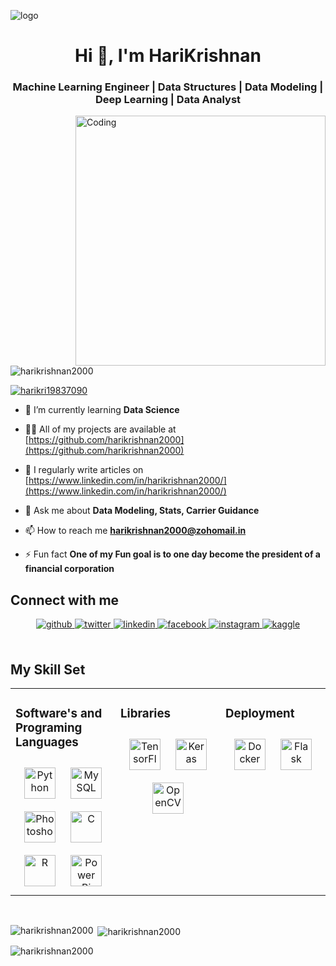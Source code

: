 ![logo](https://nodusanalytics.com/wp-content/uploads/2021/03/bi-dashboard-for-website.gif)
<h1 align="center">Hi 👋, I'm HariKrishnan</h1>
<h3 align="center">Machine Learning Engineer | Data Structures | Data Modeling | Deep Learning | Data Analyst</h3>
<img align="right" alt="Coding" width="400" src="https://indoanalytica.com/static/images/data-science-2.gif">
<p align="left"> <img src="https://komarev.com/ghpvc/?username=harikrishnan2000&label=Profile%20views&color=0e75b6&style=flat" alt="harikrishnan2000" /> </p>

<p align="left"> <a href="https://twitter.com/harikri19837090" target="blank"><img src="https://img.shields.io/twitter/follow/harikri19837090?logo=twitter&style=for-the-badge" alt="harikri19837090" /></a> </p>

- 🌱 I’m currently learning **Data Science**

- 👨‍💻 All of my projects are available at [https://github.com/harikrishnan2000](https://github.com/harikrishnan2000)

- 📝 I regularly write articles on [https://www.linkedin.com/in/harikrishnan2000/](https://www.linkedin.com/in/harikrishnan2000/)

- 💬 Ask me about **Data Modeling, Stats, Carrier Guidance**

- 📫 How to reach me **harikrishnan2000@zohomail.in**

- ⚡ Fun fact **One of my Fun goal is to one day become the president of a financial corporation**

## Connect with me  
<div align="center">
<a href="https://github.com/harikrishnan2000" target="_blank">
<img src=https://img.shields.io/badge/github-%2324292e.svg?&style=for-the-badge&logo=github&logoColor=white alt=github style="margin-bottom: 5px;" />
</a>
<a href="https://twitter.com/harikri19837090" target="_blank">
<img src=https://img.shields.io/badge/twitter-%2300acee.svg?&style=for-the-badge&logo=twitter&logoColor=white alt=twitter style="margin-bottom: 5px;" />
</a>
<a href="https://linkedin.com/in/https://www.linkedin.com/in/harikrishnan2000/" target="_blank">
<img src=https://img.shields.io/badge/linkedin-%231E77B5.svg?&style=for-the-badge&logo=linkedin&logoColor=white alt=linkedin style="margin-bottom: 5px;" />
</a>
<a href="https://www.facebook.com/Harikrishnan Sathyanarayanan" target="_blank">
<img src=https://img.shields.io/badge/facebook-%232E87FB.svg?&style=for-the-badge&logo=facebook&logoColor=white alt=facebook style="margin-bottom: 5px;" />
</a>
<a href="https://instagram.com/hari.krish2000" target="_blank">
<img src=https://img.shields.io/badge/instagram-%23000000.svg?&style=for-the-badge&logo=instagram&logoColor=white alt=instagram style="margin-bottom: 5px;" />
</a>
<a href="https://www.kaggle.com/https://www.kaggle.com/itsmeharikrishnan" target="_blank">
<img src=https://img.shields.io/badge/kaggle-%2344BAE8.svg?&style=for-the-badge&logo=kaggle&logoColor=white alt=kaggle style="margin-bottom: 5px;" />
</a>  
</div>  
  

<br/>  


## My Skill Set  
<table><tr><td valign="top" width="33%">



### Software's and Programing Languages  
<div align="center">  
<a href="https://www.python.org/" target="_blank"><img style="margin: 10px" src="https://profilinator.rishav.dev/skills-assets/python-original.svg" alt="Python" height="50" /></a>  
<a href="https://www.mysql.com/" target="_blank"><img style="margin: 10px" src="https://profilinator.rishav.dev/skills-assets/mysql-original-wordmark.svg" alt="MySQL" height="50" /></a>  
<a href="https://www.adobe.com/in/products/photoshop.html" target="_blank"><img style="margin: 10px" src="https://profilinator.rishav.dev/skills-assets/photoshop-plain.svg" alt="Photoshop" height="50" /></a>  
<a href="https://www.cprogramming.com/" target="_blank"><img style="margin: 10px" src="https://profilinator.rishav.dev/skills-assets/c-original.svg" alt="C" height="50" /></a>  
<a href="https://www.r-project.org/" target="_blank"><img style="margin: 10px" src="https://profilinator.rishav.dev/skills-assets/r.svg" alt="R" height="50" /></a>  
<a href="https://powerbi.microsoft.com/en-us/" target="_blank"><img style="margin: 10px" src="https://profilinator.rishav.dev/skills-assets/powerbi.png" alt="Power Bi" height="50" /></a>  
</div>

</td><td valign="top" width="33%">



### Libraries  
<div align="center">  
<a href="https://www.tensorflow.org/" target="_blank"><img style="margin: 10px" src="https://profilinator.rishav.dev/skills-assets/tensorflow-icon.svg" alt="TensorFlow" height="50" /></a>  
<a href="https://keras.io/" target="_blank"><img style="margin: 10px" src="https://profilinator.rishav.dev/skills-assets/keras.png" alt="Keras" height="50" /></a>  
<a href="https://opencv.org/" target="_blank"><img style="margin: 10px" src="https://profilinator.rishav.dev/skills-assets/opencv-icon.svg" alt="OpenCV" height="50" /></a>  
</div>

</td><td valign="top" width="33%">



### Deployment  
<div align="center">  
<a href="https://www.docker.com/" target="_blank"><img style="margin: 10px" src="https://profilinator.rishav.dev/skills-assets/docker-original-wordmark.svg" alt="Docker" height="50" /></a>  
<a href="https://flask.palletsprojects.com/" target="_blank"><img style="margin: 10px" src="https://profilinator.rishav.dev/skills-assets/flask.png" alt="Flask" height="50" /></a>  
</div>

</td></tr></table>  

<br/>  


<p><img align="left" src="https://github-readme-stats.vercel.app/api/top-langs?username=harikrishnan2000&show_icons=true&locale=en&layout=compact" alt="harikrishnan2000" /></p>

<p>&nbsp;<img align="center" src="https://github-readme-stats.vercel.app/api?username=harikrishnan2000&show_icons=true&locale=en" alt="harikrishnan2000" /></p>

<p><img align="center" src="https://github-readme-streak-stats.herokuapp.com/?user=harikrishnan2000&" alt="harikrishnan2000" /></p>
